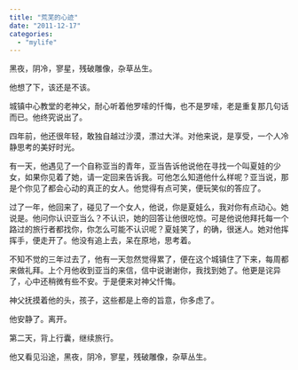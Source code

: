 ```yaml
---
title: "荒芜的心迹"
date: "2011-12-17"
categories: 
  - "mylife"
---
```


黑夜，阴冷，寥星，残破雕像，杂草丛生。

他想了下，该还是不该。

城镇中心教堂的老神父，耐心听着他罗嗦的忏悔，也不是罗嗦，老是重复那几句话而已。他终究说出了。

四年前，他还很年轻，敢独自越过沙漠，漂过大洋。对他来说，是享受，一个人冷静思考的美好时光。

有一天，他遇见了一个自称亚当的青年，亚当告诉他说他在寻找一个叫夏娃的少女，如果你见着了她，请一定回来告诉我。可他怎么知道他什么样呢？亚当说，那是个你见了都会心动的真正的女人。他觉得有点可笑，便玩笑似的答应了。

过了一年，他回来了，碰见了一个女人，他说，你是夏娃么，我对你有点动心。她说是。他问你认识亚当么？不认识，她的回答让他很吃惊。可是他说他拜托每一个路过的旅行者都找你，你怎么可能不认识呢？夏娃笑了，的确，很迷人。她对他挥挥手，便走开了。他没有追上去，呆在原地，思考着。

不知不觉的三年过去了，他有一天忽然觉得累了，便在这个城镇住了下来，每周都来做礼拜。上个月他收到亚当的来信，信中说谢谢你，我找到她了。他更是诧异了，心中还稍微有些不安。于是便来对神父忏悔。

神父抚摸着他的头，孩子，这些都是上帝的旨意，你多虑了。

他安静了。离开。

第二天，背上行囊，继续旅行。

他又看见沿途，黑夜，阴冷，寥星，残破雕像，杂草丛生。
